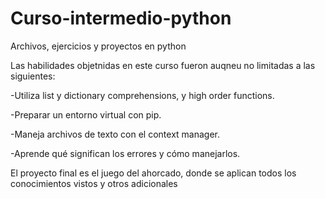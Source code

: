 # Curso-intermedio-python
Archivos, ejercicios y proyectos en python

Las habilidades objetnidas en este curso fueron auqneu no limitadas a las siguientes:

-Utiliza list y dictionary comprehensions, y high order functions.

-Preparar un entorno virtual con pip.

-Maneja archivos de texto con el context manager.

-Aprende qué significan los errores y cómo manejarlos.

El proyecto final es el juego del ahorcado, donde se aplican todos los conocimientos vistos y otros adicionales
